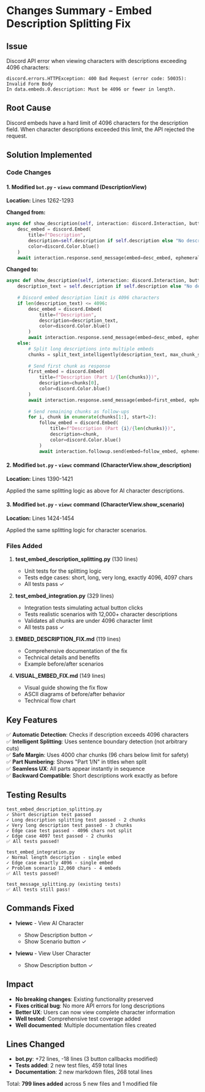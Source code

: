 # Changes Summary - Embed Description Splitting Fix

## Issue
Discord API error when viewing characters with descriptions exceeding 4096 characters:
```
discord.errors.HTTPException: 400 Bad Request (error code: 50035): Invalid Form Body
In data.embeds.0.description: Must be 4096 or fewer in length.
```

## Root Cause
Discord embeds have a hard limit of 4096 characters for the description field. When character descriptions exceeded this limit, the API rejected the request.

## Solution Implemented

### Code Changes

#### 1. Modified `bot.py` - `viewu` command (DescriptionView)
**Location:** Lines 1262-1293

**Changed from:**
```python
async def show_description(self, interaction: discord.Interaction, button: discord.ui.Button):
    desc_embed = discord.Embed(
        title=f"Description",
        description=self.description if self.description else "No description available.",
        color=discord.Color.blue()
    )
    await interaction.response.send_message(embed=desc_embed, ephemeral=True)
```

**Changed to:**
```python
async def show_description(self, interaction: discord.Interaction, button: discord.ui.Button):
    description_text = self.description if self.description else "No description available."
    
    # Discord embed description limit is 4096 characters
    if len(description_text) <= 4096:
        desc_embed = discord.Embed(
            title=f"Description",
            description=description_text,
            color=discord.Color.blue()
        )
        await interaction.response.send_message(embed=desc_embed, ephemeral=True)
    else:
        # Split long descriptions into multiple embeds
        chunks = split_text_intelligently(description_text, max_chunk_size=4000)
        
        # Send first chunk as response
        first_embed = discord.Embed(
            title=f"Description (Part 1/{len(chunks)})",
            description=chunks[0],
            color=discord.Color.blue()
        )
        await interaction.response.send_message(embed=first_embed, ephemeral=True)
        
        # Send remaining chunks as follow-ups
        for i, chunk in enumerate(chunks[1:], start=2):
            follow_embed = discord.Embed(
                title=f"Description (Part {i}/{len(chunks)})",
                description=chunk,
                color=discord.Color.blue()
            )
            await interaction.followup.send(embed=follow_embed, ephemeral=True)
```

#### 2. Modified `bot.py` - `viewc` command (CharacterView.show_description)
**Location:** Lines 1390-1421

Applied the same splitting logic as above for AI character descriptions.

#### 3. Modified `bot.py` - `viewc` command (CharacterView.show_scenario)
**Location:** Lines 1424-1454

Applied the same splitting logic for character scenarios.

### Files Added

1. **test_embed_description_splitting.py** (130 lines)
   - Unit tests for the splitting logic
   - Tests edge cases: short, long, very long, exactly 4096, 4097 chars
   - All tests pass ✓

2. **test_embed_integration.py** (329 lines)
   - Integration tests simulating actual button clicks
   - Tests realistic scenarios with 12,000+ character descriptions
   - Validates all chunks are under 4096 character limit
   - All tests pass ✓

3. **EMBED_DESCRIPTION_FIX.md** (119 lines)
   - Comprehensive documentation of the fix
   - Technical details and benefits
   - Example before/after scenarios

4. **VISUAL_EMBED_FIX.md** (149 lines)
   - Visual guide showing the fix flow
   - ASCII diagrams of before/after behavior
   - Technical flow chart

## Key Features

✅ **Automatic Detection**: Checks if description exceeds 4096 characters  
✅ **Intelligent Splitting**: Uses sentence boundary detection (not arbitrary cuts)  
✅ **Safe Margin**: Uses 4000 char chunks (96 chars below limit for safety)  
✅ **Part Numbering**: Shows "Part 1/N" in titles when split  
✅ **Seamless UX**: All parts appear instantly in sequence  
✅ **Backward Compatible**: Short descriptions work exactly as before  

## Testing Results

```
test_embed_description_splitting.py
✓ Short description test passed
✓ Long description splitting test passed - 2 chunks
✓ Very long description test passed - 3 chunks
✓ Edge case test passed - 4096 chars not split
✓ Edge case 4097 test passed - 2 chunks
✅ All tests passed!

test_embed_integration.py
✓ Normal length description - single embed
✓ Edge case exactly 4096 - single embed  
✓ Problem scenario 12,060 chars - 4 embeds
✅ All tests passed!

test_message_splitting.py (existing tests)
✅ All tests still pass!
```

## Commands Fixed

- **!viewc** - View AI Character
  - Show Description button ✓
  - Show Scenario button ✓

- **!viewu** - View User Character  
  - Show Description button ✓

## Impact

- **No breaking changes**: Existing functionality preserved
- **Fixes critical bug**: No more API errors for long descriptions
- **Better UX**: Users can now view complete character information
- **Well tested**: Comprehensive test coverage added
- **Well documented**: Multiple documentation files created

## Lines Changed

- **bot.py**: +72 lines, -18 lines (3 button callbacks modified)
- **Tests added**: 2 new test files, 459 total lines
- **Documentation**: 2 new markdown files, 268 total lines

Total: **799 lines added** across 5 new files and 1 modified file

